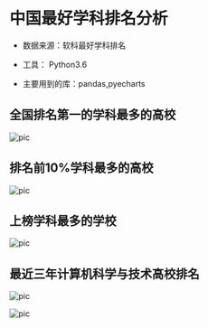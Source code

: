 ﻿
# 中国最好学科排名分析

* 数据来源：软科最好学科排名

* 工具： Python3.6

* 主要用到的库：pandas,pyecharts

## 全国排名第一的学科最多的高校

![pic](https://github.com/librauee/DataAnalysis/blob/master/%E4%B8%AD%E5%9B%BD%E6%9C%80%E5%A5%BD%E5%AD%A6%E7%A7%91%E6%8E%92%E5%90%8D%E5%88%86%E6%9E%90/1.png)


## 排名前10%学科最多的高校
![pic](https://github.com/librauee/DataAnalysis/blob/master/%E4%B8%AD%E5%9B%BD%E6%9C%80%E5%A5%BD%E5%AD%A6%E7%A7%91%E6%8E%92%E5%90%8D%E5%88%86%E6%9E%90/2.png)

## 上榜学科最多的学校
![pic](https://github.com/librauee/DataAnalysis/blob/master/%E4%B8%AD%E5%9B%BD%E6%9C%80%E5%A5%BD%E5%AD%A6%E7%A7%91%E6%8E%92%E5%90%8D%E5%88%86%E6%9E%90/3.png)

## 最近三年计算机科学与技术高校排名
![pic](https://github.com/librauee/DataAnalysis/blob/master/%E4%B8%AD%E5%9B%BD%E6%9C%80%E5%A5%BD%E5%AD%A6%E7%A7%91%E6%8E%92%E5%90%8D%E5%88%86%E6%9E%90/4.png)

![pic](https://github.com/librauee/DataAnalysis/blob/master/%E4%B8%AD%E5%9B%BD%E6%9C%80%E5%A5%BD%E5%AD%A6%E7%A7%91%E6%8E%92%E5%90%8D%E5%88%86%E6%9E%90/5.png)
